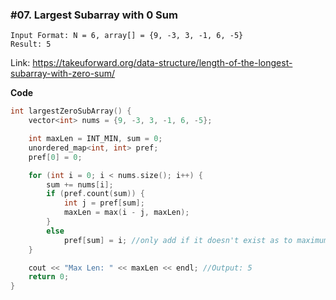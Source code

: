 ### #07. Largest Subarray with 0 Sum

```
Input Format: N = 6, array[] = {9, -3, 3, -1, 6, -5}
Result: 5
```

Link: https://takeuforward.org/data-structure/length-of-the-longest-subarray-with-zero-sum/

**Code**
```cpp
int largestZeroSubArray() {
    vector<int> nums = {9, -3, 3, -1, 6, -5};

    int maxLen = INT_MIN, sum = 0;
    unordered_map<int, int> pref;
    pref[0] = 0;

    for (int i = 0; i < nums.size(); i++) {
        sum += nums[i];
        if (pref.count(sum)) {
            int j = pref[sum];
            maxLen = max(i - j, maxLen);
        }
        else
            pref[sum] = i; //only add if it doesn't exist as to maximum length
    }

    cout << "Max Len: " << maxLen << endl; //Output: 5
    return 0;
}
```
